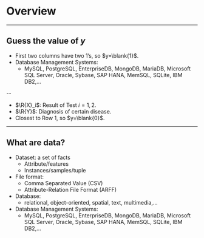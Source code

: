

# Overview

---

## Guess the value of $y$

- First two columns have two 1’s, so $y=\blank{1}$.
- Database Management Systems: 
    - <span class="blank" data-blank-hint="Yes/No">MySQL</span>, PostgreSQL, EnterpriseDB, MongoDB, MariaDB, Microsoft SQL Server, Oracle, Sybase, SAP HANA, MemSQL, SQLite, IBM DB2,...

--

- $\R{X}_i$: Result of Test $i=1,2$.
- $\R{Y}$: Diagnosis of certain disease.
- Closest to Row 1, so $y=\blank{0}$.

---

## What are data?

- Dataset: a set of facts
    - <span class="blank">Attribute</span>/features
    - Instances/samples/<span class="blank">tuple</span>
- File format:
    - <span class="blank">Comma Separated Value</span> (CSV)
    - <span class="blank">Attribute-Relation File Format</span> (ARFF)
- Database: 
    - relational, object-oriented, spatial, text, multimedia,…
- Database Management Systems: 
    - MySQL, PostgreSQL, EnterpriseDB, MongoDB, MariaDB, Microsoft SQL Server, Oracle, Sybase, SAP HANA, MemSQL, SQLite, IBM DB2,...

